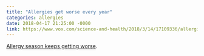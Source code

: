 ```yaml
---
title: "Allergies get worse every year"
categories: allergies
date: 2018-04-17 21:25:00 -0000
link: https://www.vox.com/science-and-health/2018/3/14/17109336/allergies-climate-change-pollen
---
```

[Allergy season keeps getting worse](https://www.vox.com/science-and-health/2018/3/14/17109336/allergies-climate-change-pollen).